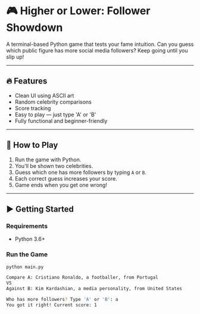 # 🎮 Higher or Lower: Follower Showdown

A terminal-based Python game that tests your fame intuition. Can you guess which public figure has more social media followers? Keep going until you slip up!

---

## 🔥 Features

- Clean UI using ASCII art
- Random celebrity comparisons
- Score tracking
- Easy to play — just type 'A' or 'B'
- Fully functional and beginner-friendly

---

## 🧠 How to Play

1. Run the game with Python.
2. You'll be shown two celebrities.
3. Guess which one has more followers by typing `A` or `B`.
4. Each correct guess increases your score.
5. Game ends when you get one wrong!

---

## ▶️ Getting Started

### Requirements
- Python 3.6+

### Run the Game

```bash
python main.py

Compare A: Cristiano Ronaldo, a footballer, from Portugal
VS
Against B: Kim Kardashian, a media personality, from United States

Who has more followers? Type 'A' or 'B': a
You got it right! Current score: 1

